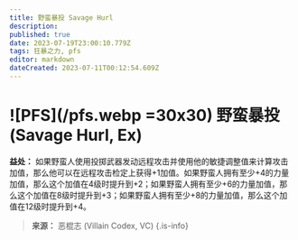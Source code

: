 ```yaml
---
title: 野蛮暴投 Savage Hurl
description: 
published: true
date: 2023-07-19T23:00:10.779Z
tags: 狂暴之力, pfs
editor: markdown
dateCreated: 2023-07-11T00:12:54.609Z
---
```


# ![PFS](/pfs.webp =30x30) 野蛮暴投 (Savage Hurl, Ex)

**益处：** 如果野蛮人使用投掷武器发动远程攻击并使用他的敏捷调整值来计算攻击加值，那么他可以在远程攻击检定上获得+1加值。如果野蛮人拥有至少+4的力量加值，那么这个加值在4级时提升到+2；如果野蛮人拥有至少+6的力量加值，那么这个加值在8级时提升到+3；如果野蛮人拥有至少+8的力量加值，那么这个加值在12级时提升到+4。

> **来源：** 恶棍志 (Villain Codex, VC)
{.is-info}

